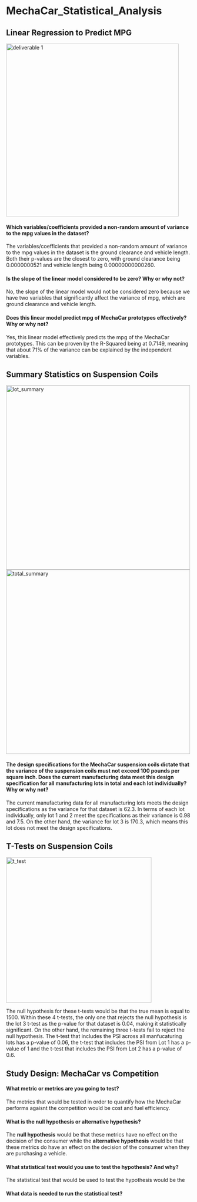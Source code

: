 # MechaCar_Statistical_Analysis

## Linear Regression to Predict MPG

<img width="469" alt="deliverable 1" src="https://user-images.githubusercontent.com/64383146/185259902-06572a93-068a-41d6-8053-dd1861000493.png">

#### Which variables/coefficients provided a non-random amount of variance to the mpg values in the dataset?

The variables/coefficients that provided a non-random amount of variance to the mpg values in the dataset is the ground clearance and vehicle length. Both their p-values are the closest to zero, with ground clearance being 0.0000000521 and vehicle length being  0.00000000000260.

#### Is the slope of the linear model considered to be zero? Why or why not?

No, the slope of the linear model would not be considered zero because we have two variables that significantly affect the variance of mpg, which are ground clearance and vehicle length.  

#### Does this linear model predict mpg of MechaCar prototypes effectively? Why or why not?

Yes, this linear model effectively predicts the mpg of the MechaCar prototypes. This can be proven by the R-Squared being at 0.7149, meaning that about 71% of the variance can be explained by the independent variables.  

## Summary Statistics on Suspension Coils

<img width="500" alt="lot_summary" src="https://user-images.githubusercontent.com/64383146/185036684-c3cc07a6-4e1d-4e74-9a1f-1bce957acc13.png">  <img width="500" alt="total_summary" src="https://user-images.githubusercontent.com/64383146/185036708-2f4a2b9d-6d79-48e8-a365-3a25d5a4d502.png">

#### The design specifications for the MechaCar suspension coils dictate that the variance of the suspension coils must not exceed 100 pounds per square inch. Does the current manufacturing data meet this design specification for all manufacturing lots in total and each lot individually? Why or why not?

The current manufacturing data for all manufacturing lots meets the design specifications as the variance for that dataset is 62.3. In terms of each lot individually, only lot 1 and 2 meet the specifications as their variance is 0.98 and 7.5. On the other hand, the variance for lot 3 is 170.3, which means this lot does not meet the design specifications.

## T-Tests on Suspension Coils

<img width="395" alt="t_test" src="https://user-images.githubusercontent.com/64383146/185291490-7878fa2a-7a70-415c-b8be-53edc692ab1b.png">

The null hypothesis for these t-tests would be that the true mean is equal to 1500. Within these 4 t-tests, the only one that rejects the null hypothesis is the lot 3 t-test as the p-value for that dataset is 0.04, making it statistically significant. On the other hand, the remaining three t-tests fail to reject the null hypothesis. The t-test that includes the PSI across all manfucaturing lots has a p-value of 0.06, the t-test that includes the PSI from Lot 1 has a p-value of 1 and the t-test that includes the PSI from Lot 2 has a p-value of 0.6. 

## Study Design: MechaCar vs Competition

#### What metric or metrics are you going to test?

The metrics that would be tested in order to quantify how the MechaCar performs agaisnt the competition would be cost and fuel efficiency.

#### What is the null hypothesis or alternative hypothesis?

The **null hypothesis** would be that these metrics have no effect on the decision of the consumer while the **alternative hypothesis** would be that these metrics do have an effect on the decision of the consumer when they are purchasing a vehicle.

#### What statistical test would you use to test the hypothesis? And why?

The statistical test that would be used to test the hypothesis would be the 

#### What data is needed to run the statistical test?
